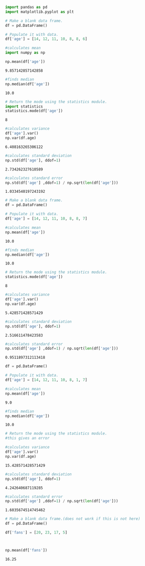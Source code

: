 

```python
import pandas as pd
import matplotlib.pyplot as plt

# Make a blank data frame.
df = pd.DataFrame()

# Populate it with data.
df['age'] = [14, 12, 11, 10, 8, 8, 6]
```


```python
#calculates mean
import numpy as np

np.mean(df['age'])
```




    9.857142857142858




```python
#finds median
np.median(df['age'])
```




    10.0




```python
# Return the mode using the statistics module.
import statistics
statistics.mode(df['age'])
```




    8




```python
#calculates variance
df['age'].var()
np.var(df.age)
```




    6.408163265306122




```python
#calculates standard deviation
np.std(df['age'], ddof=1) 
```




    2.734262327610589




```python
#calculates standard error 
np.std(df['age'] ,ddof=1) / np.sqrt(len(df['age']))
```




    1.0334540197243192




```python
# Make a blank data frame.
df = pd.DataFrame()

# Populate it with data.
df['age'] = [14, 12, 11, 10, 8, 8, 7]
```


```python
#calculates mean
np.mean(df['age'])
```




    10.0




```python
#finds median
np.median(df['age'])
```




    10.0




```python
# Return the mode using the statistics module.
statistics.mode(df['age'])
```




    8




```python
#calculates variance
df['age'].var()
np.var(df.age)
```




    5.428571428571429




```python
#calculates standard deviation
np.std(df['age'], ddof=1) 
```




    2.516611478423583




```python
#calculates standard error 
np.std(df['age'] ,ddof=1) / np.sqrt(len(df['age']))
```




    0.9511897312113418




```python
df = pd.DataFrame()

# Populate it with data.
df['age'] = [14, 12, 11, 10, 8, 1, 7]
```


```python
#calculates mean
np.mean(df['age'])
```




    9.0




```python
#finds median
np.median(df['age'])
```




    10.0




```python
# Return the mode using the statistics module.
#this gives an error 
```


```python
#calculates variance
df['age'].var()
np.var(df.age)
```




    15.428571428571429




```python
#calculates standard deviation
np.std(df['age'], ddof=1) 
```




    4.242640687119285




```python
#calculates standard error 
np.std(df['age'] ,ddof=1) / np.sqrt(len(df['age']))
```




    1.6035674514745462




```python
# Make a blank data frame.(does not work if this is not here)
df = pd.DataFrame()

df['fans'] = [20, 23, 17, 5]
```


```python


np.mean(df['fans'])
```




    16.25


